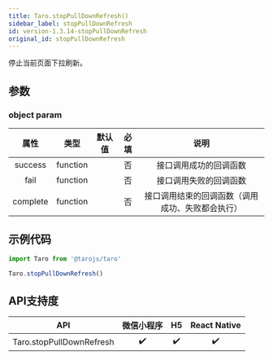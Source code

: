 ```yaml
---
title: Taro.stopPullDownRefresh()
sidebar_label: stopPullDownRefresh
id: version-1.3.14-stopPullDownRefresh
original_id: stopPullDownRefresh
---
```



停止当前页面下拉刷新。

## 参数

### object param

属性|类型|默认值|必填|说明
:-:|:-:|:-:|:-:|:-:
success|function||否|接口调用成功的回调函数
fail|function||否|接口调用失败的回调函数
complete|function||否|接口调用结束的回调函数（调用成功、失败都会执行）

## 示例代码

```jsx
import Taro from '@tarojs/taro'

Taro.stopPullDownRefresh()
```



## API支持度


| API | 微信小程序 | H5 | React Native |
| :-: | :-: | :-: | :-: |
| Taro.stopPullDownRefresh | ✔️ | ✔️ |  ✔️  |

